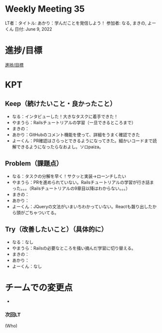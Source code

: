 # Weekly Meeting 35

LT者：タイトル: あかり：学んだことを発信しよう！
参加者: なる, まきの, よーくん
日付: June 9, 2022

# 進捗/目標

[進捗/目標](Weekly%20Meeting%2035%202032c567f5e540148320edaaa81936e5/%E9%80%B2%E6%8D%97%20%E7%9B%AE%E6%A8%99%20885d103ddcd6410caaaba3c7b895fc7f.csv)

# KPT

## Keep（続けたいこと・良かったこと）

- なる：インタビューした！大きなタスクに着手できた！
- やまうら：Railsチュートリアルの学習（一旦できるところまで）
- まきの：
- あかり：GitHubのコメント機能を使って、詳細をうまく確認できた
- よーくん：PR確認はさらっとできるようになってきた。細かいコードまで読解できるようになったらなおよし。ソロpaiza。

## Problem（課題点）

- なる：タスクの分解を早く！サクッと実装→ローンチしたい
- やまうら：PRを進められていない。Railsチュートリアルの学習が行き詰まった。。。（Railsチュートリアルの9章目以降はわからない。。。）
- まきの：
- あかり：
- よーくん：JQueryの文法がいまいちわかっていない。Reactも齧り出したから頭がごちゃついてる。

## Try（改善したいこと）（具体的に）

- なる：なし
- やまうら：Railsの必要なところを掻い摘んだ学習に切り替える。
- まきの：
- あかり：
- よーくん：なし

# チームでの変更点

- 

### 次回LT

(Who)